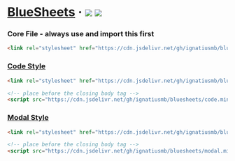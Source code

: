 # [BlueSheets](https://ignatiusmb.github.io/bluesheets/)&nbsp;&middot;&nbsp;[![](https://img.shields.io/github/release/ignatiusmb/bluesheets.svg?style=popout)](https://github.com/ignatiusmb/bluesheets/releases/latest)&nbsp;[![](https://data.jsdelivr.com/v1/package/gh/ignatiusmb/bluesheets/badge?style=rounded)](https://www.jsdelivr.com/package/gh/ignatiusmb/bluesheets)

### Core File - always use and import this first

```html
<link rel="stylesheet" href="https://cdn.jsdelivr.net/gh/ignatiusmb/bluesheets/core.min.css" />
```

### [Code Style](https://ignatiusmb.github.io/bluesheets/#code)

```html
<link rel="stylesheet" href="https://cdn.jsdelivr.net/gh/ignatiusmb/bluesheets/code.min.css" />

<!-- place before the closing body tag -->
<script src="https://cdn.jsdelivr.net/gh/ignatiusmb/bluesheets/code.min.js"></script>
```

### [Modal Style](https://ignatiusmb.github.io/bluesheets/#modal)

```html
<link rel="stylesheet" href="https://cdn.jsdelivr.net/gh/ignatiusmb/bluesheets/modal.min.css" />

<!-- place before the closing body tag -->
<script src="https://cdn.jsdelivr.net/gh/ignatiusmb/bluesheets/modal.min.js"></script>
```
